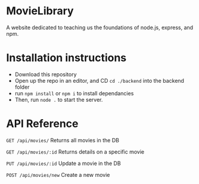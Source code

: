 # MovieLibrary
 A website dedicated to teaching us the foundations of node.js, express,  and npm.

# Installation instructions
* Download this repository
* Open up the repo in an editor, and CD `cd ./backend` into the backend folder
* run `npm install` or `npm i` to install dependancies
* Then, run `node .` to start the server.

# API Reference
`GET /api/movies/`
Returns all movies in the DB

`GET /api/movies/:id`
Returns details on a specific movie

`PUT /api/movies/:id`
Update a movie in the DB

`POST /api/movies/new`
Create a new movie
